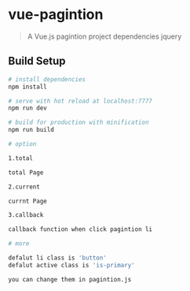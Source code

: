 # vue-pagintion

> A Vue.js pagintion project dependencies jquery

## Build Setup

``` bash
# install dependencies
npm install

# serve with hot reload at localhost:7777
npm run dev

# build for production with minification
npm run build

# option

1.total

total Page

2.current 

currnt Page

3.callback

callback function when click pagintion li 

# more

defalut li class is 'button'
defalut active class is 'is-primary'

you can change them in pagintion.js
